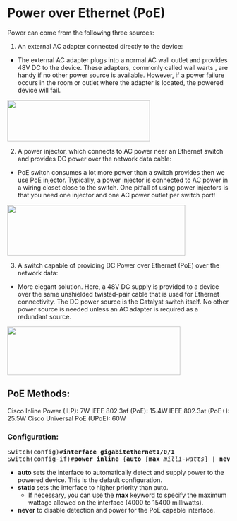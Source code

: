 # Power over Ethernet (PoE)
Power can come from the following three sources:
1. An external AC adapter connected directly to the device:
  * The external AC adapter plugs into a normal AC wall outlet and provides 48V DC to the device. These adapters, commonly called wall warts , are handy if no other power source is available. However, if a power failure occurs in the room or outlet where the adapter is located, the powered device will fail.
  <img src="https://user-images.githubusercontent.com/31813625/32991602-58775cf2-cd0c-11e7-9898-dc4dd85314f6.png" width="323" height="93" />

2. A power injector, which connects to AC power near an Ethernet switch and provides DC power over the network data cable:
  *  PoE switch consumes a lot more power than a switch provides then we use PoE injector. Typically, a power injector is connected to AC power in a wiring closet close to the switch. One pitfall of using power injectors is that you need one injector and one AC power outlet per switch port!
  <img src="https://user-images.githubusercontent.com/31813625/32991612-a433abbe-cd0c-11e7-8e6b-fe56d441df69.png" width="403" height="114" />

3. A switch capable of providing DC Power over Ethernet (PoE) over the network data:
  * More elegant solution. Here, a 48V DC supply is provided to a device over the same unshielded twisted-pair cable that is used for Ethernet connectivity. The DC power source is the Catalyst switch itself. No other power source is needed unless an AC adapter is required as a redundant source.
  <img src="https://user-images.githubusercontent.com/31813625/32991622-e5d079a8-cd0c-11e7-8626-4ed06846d826.png" width="392" height="110" />

## PoE Methods:
Cisco Inline Power (ILP): 7W
IEEE 802.3af (PoE): 15.4W
IEEE 802.3at (PoE+): 25.5W
Cisco Universal PoE (UPoE): 60W

### Configuration:
<pre>
Switch(config)#<b>interface gigabitethernet1/0/1</b>
Switch(config-if)#<b>power inline</b> {<b>auto</b> [<b>max</b> <i>milli-watts</i>] | <b>never</b> | <b>static</b> [<b>max</b> <i>milli-watts</i>]}
</pre>
* **auto** sets the interface to automatically detect and supply power to the powered device. This is the default configuration.
* **static** sets the interface to higher priority than auto.
  * If necessary, you can use the **max** keyword to specify the maximum wattage allowed on the interface (4000 to 15400 milliwatts).
* **never** to disable detection and power for the PoE capable interface.